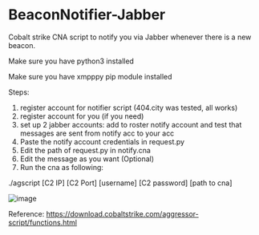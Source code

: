 # BeaconNotifier-Jabber
Cobalt strike CNA script to notify you via Jabber whenever there is a new beacon.

Make sure you have python3 installed

Make sure you have xmpppy pip module installed

Steps:

1) register account for notifier script (404.city was tested, all works)
2) register account for you (if you need)
3) set up 2 jabber accounts: add to roster notify account and test that messages are sent from notify acc to your acc
4) Paste the notify account credentials in request.py
5) Edit the path of request.py in notify.cna
6) Edit the message as you want (Optional)
7) Run the cna as following:

./agscript [C2 IP] [C2 Port] [username] [C2 password] [path to cna]


![image](https://user-images.githubusercontent.com/21979646/151166400-26fbd802-e8fa-4a72-afb6-b334fb935c83.png)


Reference:
https://download.cobaltstrike.com/aggressor-script/functions.html